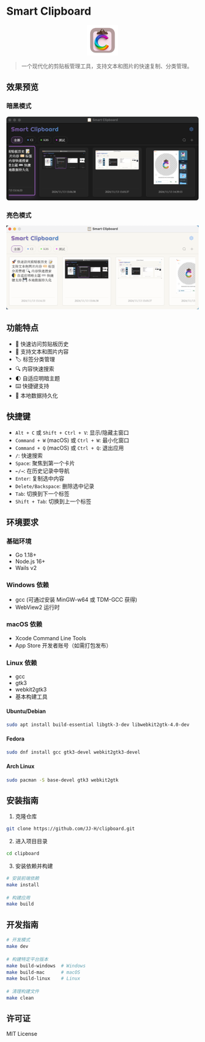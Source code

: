 # Smart Clipboard

<div align="center">
  <img src="doc/images/logo.png" width=80 height=80 alt="Smart Clipboard Logo" width="200">
</div>

> 一个现代化的剪贴板管理工具，支持文本和图片的快速复制、分类管理。

## 效果预览

### 暗黑模式

![Smart Clipboard](doc/images/preview_black.png)

### 亮色模式

![Smart Clipboard](doc/images/preview_light.png)

## 功能特点

- 🚀 快速访问剪贴板历史
- 📝 支持文本和图片内容
- 🏷️ 标签分类管理
- 🔍 内容快速搜索
- 🌓 自适应明暗主题
- ⌨️ 快捷键支持
- 💾 本地数据持久化

## 快捷键

- `Alt + C` 或 `Shift + Ctrl + V`: 显示/隐藏主窗口
- `Command + W` (macOS) 或 `Ctrl + W`: 最小化窗口
- `Command + Q` (macOS) 或 `Ctrl + Q`: 退出应用
- `/`: 快速搜索
- `Space`: 聚焦到第一个卡片
- `←/→`: 在历史记录中导航
- `Enter`: 复制选中内容
- `Delete/Backspace`: 删除选中记录
- `Tab`: 切换到下一个标签
- `Shift + Tab`: 切换到上一个标签

## 环境要求

### 基础环境
- Go 1.18+
- Node.js 16+
- Wails v2

### Windows 依赖
- gcc (可通过安装 MinGW-w64 或 TDM-GCC 获得)
- WebView2 运行时

### macOS 依赖
- Xcode Command Line Tools
- App Store 开发者账号（如需打包发布）

### Linux 依赖
- gcc
- gtk3
- webkit2gtk3
- 基本构建工具

#### Ubuntu/Debian
```bash
sudo apt install build-essential libgtk-3-dev libwebkit2gtk-4.0-dev
```

#### Fedora
```bash
sudo dnf install gcc gtk3-devel webkit2gtk3-devel
```

#### Arch Linux
```bash
sudo pacman -S base-devel gtk3 webkit2gtk
```

## 安装指南

1. 克隆仓库
```bash
git clone https://github.com/JJ-H/clipboard.git
```

2. 进入项目目录
```bash
cd clipboard
```

3. 安装依赖并构建
```bash
# 安装前端依赖
make install

# 构建应用
make build
```

## 开发指南

```bash
# 开发模式
make dev

# 构建特定平台版本
make build-windows  # Windows
make build-mac      # macOS
make build-linux    # Linux

# 清理构建文件
make clean
```

## 许可证

MIT License
